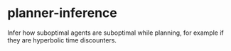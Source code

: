 # planner-inference
Infer how suboptimal agents are suboptimal while planning, for example if they are hyperbolic time discounters.
